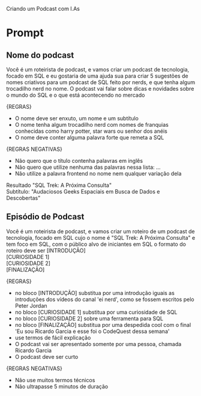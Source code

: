 Criando um Podcast com I.As

# Prompt

## Nome do podcast
Você é um roteirista de podcast, e vamos criar um podcast de tecnologia, focado em SQL e eu gostaria de uma ajuda sua para criar 5 sugestões de nomes criativos para um podcast de SQL feito por nerds, e que tenha algum trocadilho nerd no nome. O podcast vai falar sobre dicas e novidades sobre o mundo do SQL e o que está acontecendo no mercado

{REGRAS}
- O nome deve ser enxuto, um nome e um subtítulo
- O nome tenha algum trocadilho nerd com nomes de franquias conhecidas como harry potter, star wars ou senhor dos anéis
- O nome deve conter alguma palavra forte que remeta a SQL

{REGRAS NEGATIVAS}
- Não quero que o título contenha palavras em inglês
- Não quero que utilize nenhuma das palavras nessa lista: ...
- Não utilize a palavra frontend no nome nem qualquer variação dela

Resultado
"SQL Trek: A Próxima Consulta"<br />
Subtítulo: "Audaciosos Geeks Espaciais em Busca de Dados e Descobertas"

## Episódio de Podcast
Você é um roteirista de podcast, e vamos criar um  roteiro de um podcast de tecnologia, focado em SQL cujo o nome é "SQL Trek: A Próxima Consulta" e tem foco em SQL,  com o público alvo de iniciantes em SQL o formato do roteiro deve ser
[INTRODUÇÃO]<br />
[CURIOSIDADE 1]<br />
[CURIOSIDADE 2]<br />
[FINALIZAÇÃO]<br />

{REGRAS}
- no bloco [INTRODUÇÃO] substitua por uma introdução iguais as introduções dos vídeos do canal 'ei nerd', como se fossem escritos pelo Peter Jordan
- no bloco [CURIOSIDADE 1] substitua por uma curiosidade de SQL
- no bloco [CURIOSIDADE 2] sobre uma ferramenta para SQL
- no bloco [FINALIZAÇÃO] substitua por uma despedida cool com o final 'Eu sou Ricardo Garcia e esse foi o CodeQuest dessa semana'
- use termos de fácil explicação
- O podcast vai ser apresentado somente por uma pessoa, chamada Ricardo Garcia
- O podcast deve ser curto

{REGRAS NEGATIVAS}
- Não use muitos termos técnicos
- Não ultrapasse 5 minutos de duração
